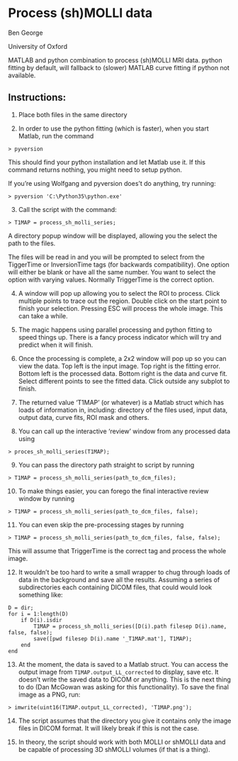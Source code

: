 # Process (sh)MOLLI data

Ben George

University of Oxford

MATLAB and python combination to process (sh)MOLLI MRI data. python fitting by default, will fallback to (slower) MATLAB curve fitting if python not available.

## Instructions:

1. Place both files in the same directory

2. In order to use the python fitting (which is faster), when you start Matlab, run the command

`> pyversion`

This should find your python installation and let Matlab use it. If this command returns nothing, you might need to setup python.

If you’re using Wolfgang and pyversion does’t do anything, try running:

`> pyversion 'C:\Python35\python.exe'`

3. Call the script with the command:

`> T1MAP = process_sh_molli_series;`

A directory popup window will be displayed, allowing you the select the path to the files.

The files will be read in and you will be prompted to select from the TiggerTime or InversionTime tags (for backwards compatibility). One option will either be blank or have all the same number. You want to select the option with varying values. Normally TriggerTime is the correct option.

4. A window will pop up allowing you to select the ROI to process. Click multiple points to trace out the region. Double click on the start point to finish your selection. Pressing ESC will process the whole image. This can take a while.

5. The magic happens using parallel processing and python fitting to speed things up. There is a fancy process indicator which will try and predict when it will finish.

6. Once the processing is complete, a 2x2 window will pop up so you can view the data. Top left is the input image. Top right is the fitting error. Bottom left is the processed data. Bottom right is the data and curve fit. Select different points to see the fitted data. Click outside any subplot to finish.

7. The returned value ‘T1MAP’ (or whatever) is a Matlab struct which has loads of information in, including: directory of the files used, input data, output data, curve fits, ROI mask and others.

8. You can call up the interactive ‘review’ window from any processed data using

`> proces_sh_molli_series(T1MAP);`

9. You can pass the directory path straight to script by running

`> T1MAP = process_sh_molli_series(path_to_dcm_files);`

10. To make things easier, you can forego the final interactive review window by running

`> T1MAP = process_sh_molli_series(path_to_dcm_files, false);`

11. You can even skip the pre-processing stages by running

`> T1MAP = process_sh_molli_series(path_to_dcm_files, false, false);`

This will assume that TriggerTime is the correct tag and process the whole image.

12. It wouldn’t be too hard to write a small wrapper to chug through loads of data in the background and save all the results. Assuming a series of subdirectories each containing DICOM files, that could would look something like:
```
D = dir;
for i = 1:length(D)
	if D(i).isdir
		T1MAP = process_sh_molli_series([D(i).path filesep D(i).name, false, false);
		save([pwd filesep D(i).name '_T1MAP.mat'], T1MAP);
	end
end
```

13. At the moment, the data is saved to a Matlab struct. You can access the output image from `T1MAP.output_LL_corrected` to display, save etc. It doesn’t write the saved data to DICOM or anything. This is the next thing to do (Dan McGowan was asking for this functionality). To save the final image as a PNG, run:

```
> imwrite(uint16(T1MAP.output_LL_corrected), 'T1MAP.png');
```

14. The script assumes that the directory you give it contains only the image files in DICOM format. It will likely break if this is not the case.

15. In theory, the script should work with both MOLLI or shMOLLI data and be capable of processing 3D shMOLLI volumes (if that is a thing).